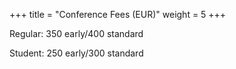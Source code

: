 +++
title = "Conference Fees (EUR)"
weight = 5
+++

Regular: 350 early/400 standard

Student: 250 early/300 standard
